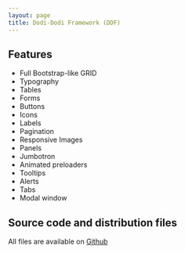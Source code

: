 ```yaml
---
layout: page
title: Dodi-Dodi Framework (DDF)
---
```


## Features

* Full Bootstrap-like GRID
* Typography
* Tables
* Forms
* Buttons
* Icons
* Labels
* Pagination
* Responsive Images
* Panels
* Jumbotron
* Animated preloaders
* Tooltips
* Alerts
* Tabs
* Modal window

## Source code and distribution files

All files are available on [Github](https://github.com/dodi-dodi/framework)
